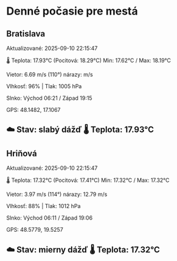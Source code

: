 ﻿# Denné počasie pre mestá

## Bratislava
Aktualizované: 2025-09-10 22:15:47

🌡️ Teplota: 17.93°C 
(Pocitová: 18.29°C)
Min: 17.62°C / Max: 18.19°C

Vietor: 6.69 m/s    (110°) 
nárazy:  m/s

Vlhkosť: 96% | Tlak: 1005 hPa

Slnko: Východ 06:21 / Západ 19:15

GPS: 48.1482, 17.1067

☁️ Stav: slabý dážď        🌡️ Teplota: 17.93°C
---

## Hriňová
Aktualizované: 2025-09-10 22:15:47

🌡️ Teplota: 17.32°C 
(Pocitová: 17.41°C)
Min: 17.32°C / Max: 17.32°C

Vietor: 3.97 m/s (114°)
nárazy: 12.79 m/s

Vlhkosť: 88% | Tlak: 1012 hPa

Slnko: Východ 06:11 / Západ 19:06

GPS: 48.5779, 19.5257

☁️ Stav: mierny dážď        🌡️ Teplota: 17.32°C
---
